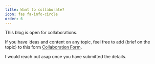 ```yaml
---
title: Want to collaborate?
icon: fas fa-info-circle
order: 6
---
```


This blog is open for collaborations.

If you have ideas and content on any topic, feel free to add (brief on the topic) to this form [Collaboration Form](https://forms.gle/x4BwuFPg3o5EkPYr5). 

I would reach out asap once you have submitted the details.